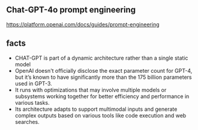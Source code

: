 ## Chat-GPT-4o prompt engineering
https://platform.openai.com/docs/guides/prompt-engineering

## facts
- CHAT-GPT is part of a dynamic architecture rather than a single static model
- OpenAI doesn't officially disclose the exact parameter count for GPT-4, but it’s known to have significantly more than the 175 billion parameters used in GPT-3.
- It runs with optimizations that may involve multiple models or subsystems working together for better efficiency and performance in various tasks.
- Its architecture adapts to support multimodal inputs and generate complex outputs based on various tools like code execution and web searches.
